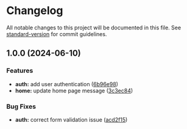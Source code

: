 # Changelog

All notable changes to this project will be documented in this file. See [standard-version](https://github.com/conventional-changelog/standard-version) for commit guidelines.

## 1.0.0 (2024-06-10)


### Features

* **auth:** add user authentication ([6b96e98](https://github.com/gokul-pathak/Conventional_Commits_Practice/commit/6b96e98301d39bf7000a0ba7e4694eec468dfe4b))
* **home:** update home page message ([3c3ec84](https://github.com/gokul-pathak/Conventional_Commits_Practice/commit/3c3ec848b45ba64e750b394997800e1ea3794ed3))


### Bug Fixes

* **auth:** correct form validation issue ([acd2f15](https://github.com/gokul-pathak/Conventional_Commits_Practice/commit/acd2f15b5686f61025dfeace5bfeb4b6e5e4f625))
